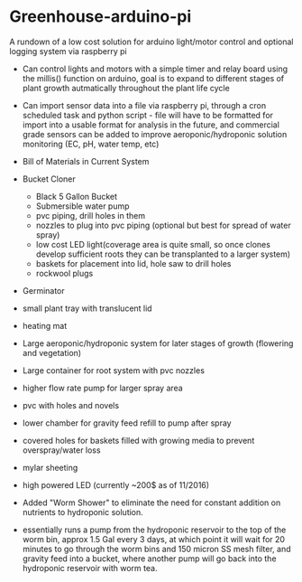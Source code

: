 # Greenhouse-arduino-pi
A rundown of a low cost solution for arduino light/motor control and optional logging system via raspberry pi
- Can control lights and motors with a simple timer and relay board using the millis() function on arduino, goal is to expand to different stages of plant growth autmatically throughout the plant life cycle
- Can import sensor data into a file via raspberry pi, through a cron scheduled task and python script - file will have to be formatted for import into a usable format for analysis in the future, and commercial grade sensors can be added to improve aeroponic/hydroponic solution monitoring (EC, pH, water temp, etc)
- Bill of Materials in Current System
- Bucket Cloner
  - Black 5 Gallon Bucket
  - Submersible water pump
  - pvc piping, drill holes in them
  - nozzles to plug into pvc piping (optional but best for spread of water spray)
  - low cost LED light(coverage area is quite small, so once clones develop sufficient roots they can be transplanted to a larger system)
  - baskets for placement into lid, hole saw to drill holes
  - rockwool plugs
- Germinator
 - small plant tray with translucent lid
 - heating mat
- Large aeroponic/hydroponic system for later stages of growth (flowering and vegetation)
 - Large container for root system with pvc nozzles
 - higher flow rate pump for larger spray area
 - pvc with holes and novels
 - lower chamber for gravity feed refill to pump after spray
 - covered holes for baskets filled with growing media to prevent overspray/water loss
 - mylar sheeting
 - high powered LED (currently ~200$ as of 11/2016)
 
 - Added "Worm Shower" to eliminate the need for constant addition on nutrients to hydroponic solution.
 - essentially runs a pump from the hydroponic reservoir to the top of the worm bin, approx 1.5 Gal every 3 days,
 at which point it will wait for 20 minutes to go through the worm bins and 150 micron SS mesh filter, and gravity feed into a bucket, where another pump will go back into the hydroponic reservoir with worm tea. 
